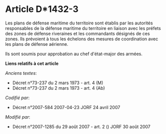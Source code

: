 # Article D*1432-3

Les plans de défense maritime du territoire sont établis par les autorités responsables de la défense maritime du territoire
en liaison avec les préfets des zones de défense riveraines et les commandants désignés de ces zones. Ils prévoient à tous
les échelons des mesures de coordination avec les plans de défense aérienne.

Ils sont soumis pour approbation au chef d'état-major des armées.

**Liens relatifs à cet article**

_Anciens textes_:

  - Décret n°73-237 du 2 mars 1973 - art. 4 (M)
  - Décret n°73-237 du 2 mars 1973 - art. 4 (Ab)

_Codifié par_:

  - Décret n°2007-584 2007-04-23 JORF 24 avril 2007

_Modifié par_:

  - Décret n°2007-1285 du 29 août 2007 - art. 2 () JORF 30 août 2007
